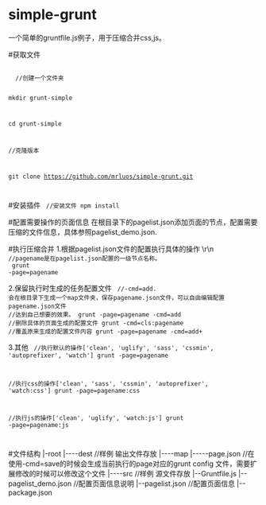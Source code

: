 # simple-grunt
一个简单的gruntfile.js例子，用于压缩合并css,js。

#获取文件

<code>
  //创建一个文件夹 
  
  mkdir grunt-simple
  
  cd grunt-simple
  
  //克隆版本
  
  git clone https://github.com/mrluos/simple-grunt.git
  
</code>


#安装插件
<code>
  //安装文件
  npm install
</code>

#配置需要操作的页面信息
在根目录下的pagelist.json添加页面的节点，配置需要压缩的文件信息，具体参照pagelist_demo.json.

#执行压缩合并
1.根据pagelist.json文件的配置执行具体的操作 \r\n
<code>
  //pagename是在pagelist.json配置的一级节点名称。 <br>
  grunt  -page=pagename
</code>

2.保留执行时生成的任务配置文件
<code>
  //-cmd=add. 会在根目录下生成一个map文件夹，保存pagename.json文件，可以自由编辑配置pagename.json文件
  //达到自己想要的效果。
  grunt  -page=pagename -cmd=add
  //删除具体的页面生成的配置文件
  grunt  -cmd=cls:pagename
  //覆盖原来生成的配置文件内容
  grunt  -page=pagename -cmd=add+
</code>

3.其他
<code>
  //执行默认的操作['clean', 'uglify', 'sass', 'cssmin', 'autoprefixer', 'watch']
  grunt  -page=pagename 

  //执行css的操作['clean', 'sass', 'cssmin', 'autoprefixer', 'watch:css']
  grunt  -page=pagename:css

  //执行js的操作['clean', 'uglify', 'watch:js']
  grunt  -page=pagename:js

</code>



#文件结构
|-root
|----dest //样例 输出文件存放
|----map
|-----page.json //在使用-cmd=save的时候会生成当前执行的page对应的grunt config 文件，需要扩展修改的时候可以修改这个文件
|----src //样例 源文件存放
|--Gruntfile.js
|--pagelist_demo.json //配置页面信息说明
|--pagelist.json //配置页面信息
|--package.json 
